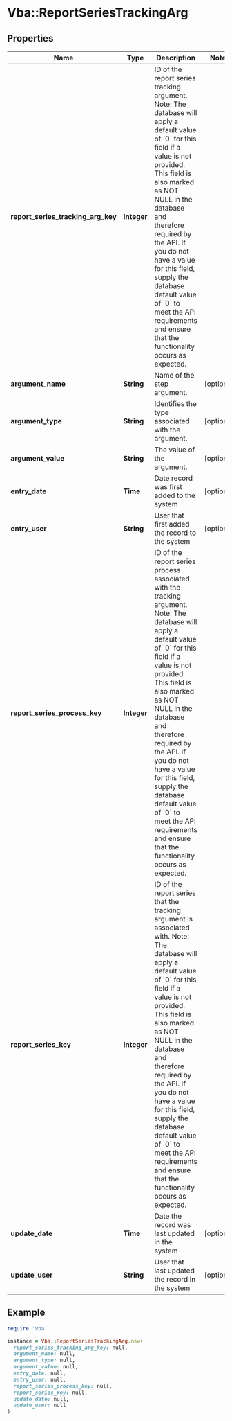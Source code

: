 # Vba::ReportSeriesTrackingArg

## Properties

| Name | Type | Description | Notes |
| ---- | ---- | ----------- | ----- |
| **report_series_tracking_arg_key** | **Integer** | ID of the report series tracking argument.  Note: The database will apply a default value of &#x60;0&#x60; for this field if a value is not provided.  This field is also marked as NOT NULL in the database and therefore required by the API.  If you do not have a value for this field, supply the database default value of &#x60;0&#x60; to meet the API requirements and ensure that the functionality occurs as expected. |  |
| **argument_name** | **String** | Name of the step argument. | [optional] |
| **argument_type** | **String** | Identifies the type associated with the argument. | [optional] |
| **argument_value** | **String** | The value of the argument. | [optional] |
| **entry_date** | **Time** | Date record was first added to the system | [optional] |
| **entry_user** | **String** | User that first added the record to the system | [optional] |
| **report_series_process_key** | **Integer** | ID of the report series process associated with the tracking argument.  Note: The database will apply a default value of &#x60;0&#x60; for this field if a value is not provided.  This field is also marked as NOT NULL in the database and therefore required by the API.  If you do not have a value for this field, supply the database default value of &#x60;0&#x60; to meet the API requirements and ensure that the functionality occurs as expected. |  |
| **report_series_key** | **Integer** | ID of the report series that the tracking argument is associated with.  Note: The database will apply a default value of &#x60;0&#x60; for this field if a value is not provided.  This field is also marked as NOT NULL in the database and therefore required by the API.  If you do not have a value for this field, supply the database default value of &#x60;0&#x60; to meet the API requirements and ensure that the functionality occurs as expected. |  |
| **update_date** | **Time** | Date the record was last updated in the system | [optional] |
| **update_user** | **String** | User that last updated the record in the system | [optional] |

## Example

```ruby
require 'vba'

instance = Vba::ReportSeriesTrackingArg.new(
  report_series_tracking_arg_key: null,
  argument_name: null,
  argument_type: null,
  argument_value: null,
  entry_date: null,
  entry_user: null,
  report_series_process_key: null,
  report_series_key: null,
  update_date: null,
  update_user: null
)
```

